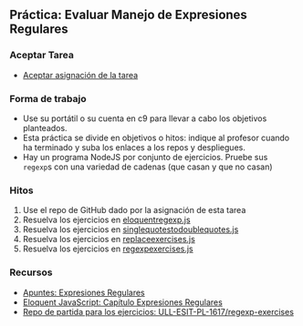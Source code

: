 ## Práctica: Evaluar Manejo de Expresiones Regulares

### Aceptar Tarea

* [Aceptar asignación de la tarea]()

### Forma de trabajo

* Use su portátil o su cuenta en c9 para llevar a cabo los objetivos planteados.
* Esta práctica se divide en objetivos o hitos:  indique al profesor  cuando ha terminado y suba los enlaces a los repos y despliegues.
* Hay un programa NodeJS por conjunto de ejercicios.  Pruebe sus `regexp`s con una variedad de cadenas (que casan y que no casan) 

### Hitos

1. Use el repo de GitHub dado por la asignación de esta tarea 
2. Resuelva los ejercicios en [eloquentregexp.js](https://github.com/ULL-ESIT-PL-1617/regexp-exercises/blob/master/eloquentregexp.js)
3. Resuelva los ejercicios en [singlequotestodoublequotes.js](https://github.com/ULL-ESIT-PL-1617/regexp-exercises/blob/master/singlequotestodoublequotes.js)
4. Resuelva los ejercicios en [replaceexercises.js](https://github.com/ULL-ESIT-PL-1617/regexp-exercises/blob/master/replaceexercises.js)
5. Resuelva los ejercicios en [regexpexercises.js](https://github.com/ULL-ESIT-PL-1617/regexp-exercises/blob/master/regexpexercises.js)

### Recursos

* [Apuntes: Expresiones Regulares](https://casianorodriguezleon.gitbooks.io/ull-esit-1617/content/apuntes/regexp/)
* [Eloquent JavaScript: Capítulo Expresiones Regulares](http://eloquentjavascript.net/09_regexp.html)
* [Repo de partida para los ejercicios: ULL-ESIT-PL-1617/regexp-exercises](https://github.com/ULL-ESIT-PL-1617/regexp-exercises)

